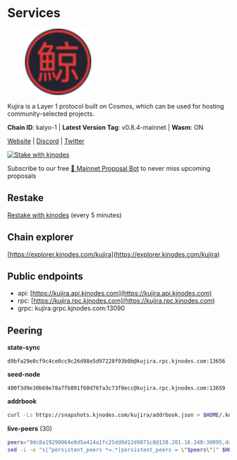 # Services

<figure><img src="https://raw.githubusercontent.com/kj89/cosmos-images/main/logos/kujira.png" width="150" alt=""><figcaption></figcaption></figure>

Kujira is a Layer 1 protocol built on Cosmos, which can be used for  hosting community-selected projects.

**Chain ID**: kaiyo-1 | **Latest Version Tag**: v0.8.4-mainnet | **Wasm**: ON

[Website](https://kujira.app) | [Discord](https://discord.gg/teamkujira) | [Twitter](https://twitter.com/TeamKujira)

[![Stake with kjnodes](https://i.ibb.co/cr44Q8j/button-stake-with-kjnodes.png)](https://restake.app/kujira/kujiravaloper1tnuqj73jfn3724lqz34c27tuv80nv336sadqym)

Subscribe to our free [🤖 Mainnet Proposal Bot](https://t.me/kjnodes_proposal_bot) to never miss upcoming proposals

## Restake

[Restake with kjnodes](https://restake.app/kujira/kujiravaloper1tnuqj73jfn3724lqz34c27tuv80nv336sadqym) (every 5 minutes)
## Chain explorer
[https://explorer.kjnodes.com/kujira](https://explorer.kjnodes.com/kujira)

## Public endpoints

* api: [https://kujira.api.kjnodes.com](https://kujira.api.kjnodes.com)
* rpc: [https://kujira.rpc.kjnodes.com](https://kujira.rpc.kjnodes.com)
* grpc: kujira.grpc.kjnodes.com:13090

## Peering

**state-sync**

```text
d9bfa29e0cf9c4ce0cc9c26d98e5d97228f93b0b@kujira.rpc.kjnodes.com:13656
```

**seed-node**

```text
400f3d9e30b69e78a7fb891f60d76fa3c73f0ecc@kujira.rpc.kjnodes.com:13659
```

**addrbook**
```bash
curl -Ls https://snapshots.kjnodes.com/kujira/addrbook.json > $HOME/.kujira/config/addrbook.json
```

**live-peers** (30)
```bash
peers="9dc8a19299064e8d5a414a1fc25dd0d12d9871c8@138.201.16.240:30095,da2673cf09dc2c124947827f4cf5e7c17114d504@142.132.202.98:26656,129771a48f43b83c6144c7d282ad1da62434cc07@15.204.197.12:26656,d9bfa29e0cf9c4ce0cc9c26d98e5d97228f93b0b@65.109.88.38:13656,1a781f294b8c30ab0b4e54494359263e9b389ebb@141.94.219.133:11756,4c54a10004045c74ae65e57de7ed7126d8481549@95.216.46.251:26656,a7d96dc929824613315dcc1c90fee119f28cc51f@134.65.193.158:26656,177872437b2a31ebb0fb740ba5bd32b0be99e280@5.79.74.229:31095,b8d3a5e5d43d8e18c4ecfd56a8ca46dc3b91bc32@107.181.231.178:26656,ff7a1787ea93a49ece2ee92f601a4c52951278c4@185.119.118.112:2000,ffac364ae5a9a730b49f02ba95b11878f76b7043@135.125.189.131:31095,c8b74590ce04f0f7c32b1c668290e00ec7ec275e@148.113.8.63:11856,1cbc1bff7cdaeffd5a25583f9525f44fb55f7215@95.214.54.28:26156,55d5419822feeab727b2be57e834534cbd91d6a4@65.108.69.91:26656,b29969a2384159db8f8052bc118066bd067157c4@85.215.105.19:15602,1d6fceb2a8182e9b91d105053dbe03bc9248bcd0@89.163.146.22:26656,fb5b72024981de8ea392876c8409fe60a439d699@54.235.174.123:26656,79ace78a1fb98876c7bcbf8ec54864b740aa76ff@65.108.128.201:11856,0743497e30049ac8d59fee5b2ab3a49c3824b95c@198.244.200.196:26656,cedf10f69de7d77b358964a1b802a15ad79a7c97@74.80.183.130:26655,4d3ecadfa5002bdd407c56c04933999b8f96cfbd@34.173.154.254:26656,a9ed3a9256cbabe889b2989ad99a3e7e173c3ffe@108.165.178.242:26655,ffc433d20c23eea2b905e1239b5dc79c69ef4167@84.80.24.31:26156,fa925ef53799d2cf30b317ac52759871909b151c@44.206.174.98:26656,ecafd5cadaf3526a588550a7bc343ce2670c988d@185.16.39.231:26656,ccffabe81f2de8a81e171f93fe1209392bf9993f@65.108.234.59:26656,d6f2eee997d108d4fde5683e31d678427376dfce@77.68.27.75:26656,437f25b8219e6d5e4520906ca60607c8b73516b5@20.49.37.21:26656,0cd7caa189ab5e3fb19b4d32516027b578ab7838@45.79.118.43:26656,4a87e847c8fc15812e4d8ce57c43581ab0e7a4dd@95.214.55.100:26256"
sed -i -e "s|^persistent_peers *=.*|persistent_peers = \"$peers\"|" $HOME/.kujira/config/config.toml
```
